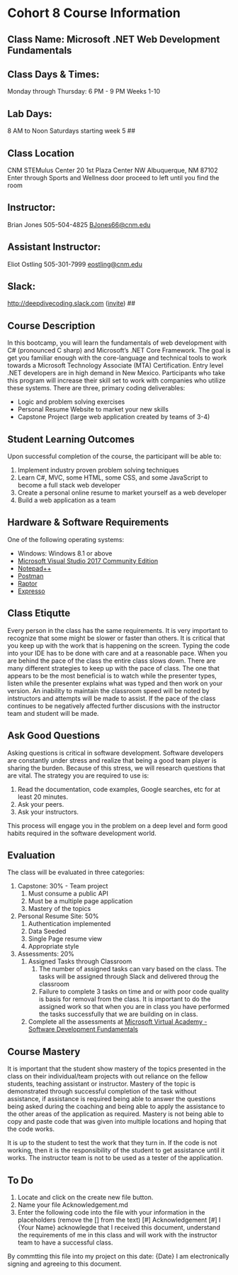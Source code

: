 # Cohort 8 Course Information #

## Class Name:	Microsoft .NET Web Development Fundamentals ##
## Class Days & Times:  ##  
Monday through Thursday: 6 PM - 9 PM Weeks 1-10 
## Lab Days: ##
8 AM to Noon Saturdays starting week 5 ## 
## Class Location ##
CNM STEMulus Center
20 1st Plaza Center NW
Albuquerque, NM 87102 
Enter through Sports and Wellness door proceed to left until you find the room
## Instructor: ##	
Brian Jones 505-504-4825 BJones66@cnm.edu 
## Assistant Instructor: ## 
Eliot Ostling 505-301-7999 eostling@cnm.edu
## Slack: ## 
http://deepdivecoding.slack.com ([invite]( https://join.slack.com/t/deepdivecoding/shared_invite/enQtNDM5NTk0OTI5NzgwLTU2M2JmNTczMDY3NjY2OWQwNWUyNjZiODg3OTE1NDY2YjllN2JlZTgwMjViNTk1OTdkNzY3NWFiMTYzMGU3MTA)) ##
	
## Course Description ##
In this bootcamp, you will learn the fundamentals of web development with C# (pronounced C sharp) and Microsoft’s .NET Core Framework. The goal is get you familiar enough with the core-language and technical tools to work towards a Microsoft Technology Associate (MTA) Certification. Entry level .NET developers are in high demand in New Mexico. Participants who take this program will increase their skill set to work with companies who utilize these systems. There are three, primary coding deliverables:
* Logic and problem solving exercises
* Personal Resume Website to market your new skills
* Capstone Project (large web application created by teams of 3-4)

## Student Learning Outcomes ##
Upon successful completion of the course, the participant will be able to:
1. Implement industry proven problem solving techniques
2. Learn C#, MVC, some HTML, some CSS, and some JavaScript to become a full stack web developer
3. Create a personal online resume to market yourself as a web developer
4. Build a web application as a team

## Hardware & Software Requirements ##
One of the following operating systems:
* Windows: Windows 8.1 or above
* [Microsoft Visual Studio 2017 Community Edition](https://visualstudio.microsoft.com/thank-you-downloading-visual-studio/?sku=Community&rel=15)
* [Notepad++](https://notepad-plus-plus.org/download/v7.5.8.html)
* [Postman](https://www.getpostman.com/apps)
* [Raptor](https://raptor.martincarlisle.com/)
* [Expresso](http://www.ultrapico.com/ExpressoDownload.htm)

## Class Etiqutte ##
Every person in the class has the same requirements. It is very important to recognize that some might be slower or faster than others. It is critical that you keep up with the work that is happening on the screen. Typing the code into your IDE has to be done with care and at a reasonable pace. When you are behind the pace of the class the entire class slows down. There are many different strategies to keep up with the pace of class. The one that appears to be the most beneficial is to watch while the presenter types, listen while the presenter explains what was typed and then work on your version. An inability to maintain the classroom speed will be noted by intstructors and attempts will be made to assist. If the pace of the class continues to be negatively affected further discusions with the instructor team and student will be made.

## Ask Good Questions ##
Asking questions is critical in software development. Software developers are constantly under stress and realize that being a good team player is sharing the burden. Because of this stress, we will research questions that are vital. The strategy you are required to use is:
1. Read the documentation, code examples, Google searches, etc for at least 20 minutes.
2. Ask your peers.
3. Ask your instructors.

This process will engage you in the problem on a deep level and form good habits required in the software development world.

## Evaluation ##
The class will be evaluated in three categories:
1. Capstone: 30% - Team project 
	1. Must consume a public API
	2. Must be a multiple page application
	3. Mastery of the topics 
2. Personal Resume Site: 50%
	1. Authentication implemented
	2. Data Seeded
	3. Single Page resume view
	4. Appropriate style
3. Assessments: 20%
	1. Assigned Tasks through Classroom
		1. The number of assigned tasks can vary based on the class. The tasks will be assigned through Slack and delivered throug the classroom
		2. Failure to complete 3 tasks on time and or with poor code quality is basis for removal from the class. It is important to do the assigned work so that when you are in class you have performed the tasks successfully that we are building on in class. 
	2. Complete all the assessments at [Microsoft Virtual Academy - Software Development Fundamentals](https://mva.microsoft.com/en-us/training-courses/software-development-fundamentals-8248?l=Ch3UiAY6C_7905190311)

## Course Mastery ##
It is important that the student show mastery of the topics presented in the class on their individual/team projects with out reliance on the fellow students, teaching assistant or instructor. Mastery of the topic is demonstrated through successful completion of the task without assistance, if assistance is required being able to answer the questions being asked during the coaching and being able to apply the assistance to the other areas of the application as required. Mastery is not being able to copy and paste code that was given into multiple locations and hoping that the code works.

It is up to the student to test the work that they turn in. If the code is not working, then it is the responsibility of the student to get assistance until it works. The instructor team is not to be used as a tester of the application. 

## To Do ##
1. Locate and click on the create new file button.
2. Name your file Acknowledgement.md
3. Enter the following code into the file with your information in the placeholders (remove the [] from the text)
[#] Acknowledgement [#]
I {Your Name} acknowlegde that I received this document, understand the requirements of me in this class and will work with the instructor team to have a successful class.

By commtting this file into my project on this date: {Date} I am electronically signing and agreeing to this document.

